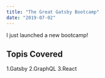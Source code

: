 ```yaml
---
title: "The Great Gatsby Bootcamp"
date: "2019-07-02"
---
```


I just launched a new bootcamp!

## Topis Covered

1.Gatsby
2.GraphQL
3.React
